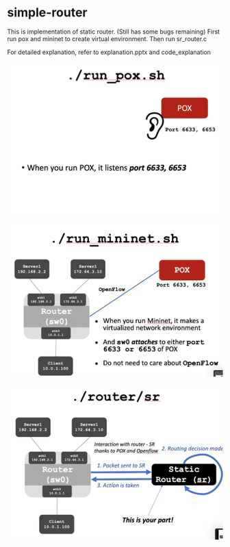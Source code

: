 # simple-router
This is implementation of static router. (Still has some bugs remaining)
First run pox and mininet to create virtual environment. Then run sr_router.c

For detailed explanation, refer to explanation.pptx and code_explanation

![](images/sr1.png)

![](images/sr2.png)

![](images/sr3.png)
